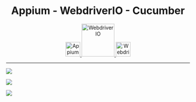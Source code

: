 <h1 align="center">Appium - WebdriverIO - Cucumber</h1>
<p align="center">
     <a href="https://appium.io/docs/en/about-appium/getting-started/?lang=en#prerequisites">
        <img alt="Appium" src="https://i.imgur.com/ekYuUDC.png" width="40">
    </a>
    <a href="https://webdriver.io/">
        <img alt="WebdriverIO" src="https://webdriver.io/assets/images/robot-3677788dd63849c56aa5cb3f332b12d5.svg" width="90">
    </a>
    <a href="https://webdriver.io/docs/frameworks/#using-cucumber">
        <img alt="WebdriverIO" src="https://i.imgur.com/Qm3xghq.png" width="40">
    </a>
</p>

***


![](https://i.imgur.com/rvks9JU.png)

![](https://i.imgur.com/jCYWmqB.png)

![](https://i.imgur.com/5i4fQlG.png)
